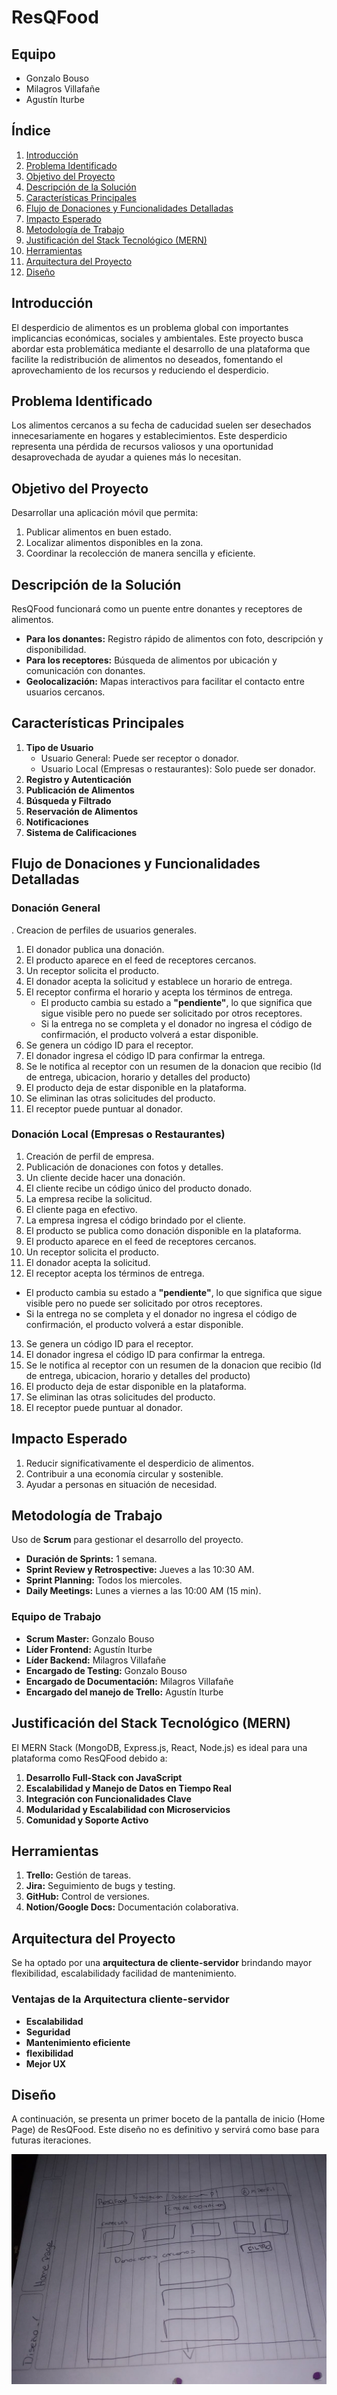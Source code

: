 # ResQFood

## Equipo
- Gonzalo Bouso
- Milagros Villafañe
- Agustín Iturbe

## Índice
1. [Introducción](#introducción)
2. [Problema Identificado](#problema-identificado)
3. [Objetivo del Proyecto](#objetivo-del-proyecto)
4. [Descripción de la Solución](#descripción-de-la-solución)
5. [Características Principales](#características-principales)
6. [Flujo de Donaciones y Funcionalidades Detalladas](#flujo-de-donaciones-y-funcionalidades-detalladas)
7. [Impacto Esperado](#impacto-esperado)
8. [Metodología de Trabajo](#metodología-de-trabajo)
9. [Justificación del Stack Tecnológico (MERN)](#justificación-del-stack-tecnológico-mern)
10. [Herramientas](#herramientas)
11. [Arquitectura del Proyecto](#arquitectura-del-proyecto)
12. [Diseño](#diseño)

## Introducción
El desperdicio de alimentos es un problema global con importantes implicancias económicas, sociales y ambientales. Este proyecto busca abordar esta problemática mediante el desarrollo de una plataforma que facilite la redistribución de alimentos no deseados, fomentando el aprovechamiento de los recursos y reduciendo el desperdicio.

## Problema Identificado
Los alimentos cercanos a su fecha de caducidad suelen ser desechados innecesariamente en hogares y establecimientos. Este desperdicio representa una pérdida de recursos valiosos y una oportunidad desaprovechada de ayudar a quienes más lo necesitan.

## Objetivo del Proyecto
Desarrollar una aplicación móvil que permita:
1. Publicar alimentos en buen estado.
2. Localizar alimentos disponibles en la zona.
3. Coordinar la recolección de manera sencilla y eficiente.

## Descripción de la Solución
ResQFood funcionará como un puente entre donantes y receptores de alimentos.
- **Para los donantes:** Registro rápido de alimentos con foto, descripción y disponibilidad.
- **Para los receptores:** Búsqueda de alimentos por ubicación y comunicación con donantes.
- **Geolocalización:** Mapas interactivos para facilitar el contacto entre usuarios cercanos.

## Características Principales
1. **Tipo de Usuario**  
   - Usuario General: Puede ser receptor o donador.
   - Usuario Local (Empresas o restaurantes): Solo puede ser donador.
2. **Registro y Autenticación**
3. **Publicación de Alimentos**
4. **Búsqueda y Filtrado**
5. **Reservación de Alimentos**
6. **Notificaciones**
7. **Sistema de Calificaciones**

## Flujo de Donaciones y Funcionalidades Detalladas
### Donación General
. Creacion de perfiles de usuarios generales.
1. El donador publica una donación.
2. El producto aparece en el feed de receptores cercanos.
3. Un receptor solicita el producto.
4. El donador acepta la solicitud y establece un horario de entrega.
5. El receptor confirma el horario y acepta los términos de entrega.
   - El producto cambia su estado a **"pendiente"**, lo que significa que sigue visible pero no puede ser solicitado por otros receptores.
   - Si la entrega no se completa y el donador no ingresa el código de confirmación, el producto volverá a estar disponible.
6. Se genera un código ID para el receptor.
7. El donador ingresa el código ID para confirmar la entrega.
8. Se le notifica al receptor con un resumen de la donacion que recibio (Id de entrega, ubicacion, horario y detalles del producto)
9. El producto deja de estar disponible en la plataforma.
10. Se eliminan las otras solicitudes del producto.
11. El receptor puede puntuar al donador.

### Donación Local (Empresas o Restaurantes)
1. Creación de perfil de empresa.
2. Publicación de donaciones con fotos y detalles.
3. Un cliente decide hacer una donación.
4. El cliente recibe un código único del producto donado.
5. La empresa recibe la solicitud.
6. El cliente paga en efectivo.
7. La empresa ingresa el código brindado por el cliente.
8. El producto se publica como donación disponible en la plataforma.
9. El producto aparece en el feed de receptores cercanos.
10. Un receptor solicita el producto.
11. El donador acepta la solicitud.
12. El receptor acepta los términos de entrega.
   - El producto cambia su estado a **"pendiente"**, lo que significa que sigue visible pero no puede ser solicitado por otros receptores.
   - Si la entrega no se completa y el donador no ingresa el código de confirmación, el producto volverá a estar disponible.
13. Se genera un código ID para el receptor.
14. El donador ingresa el código ID para confirmar la entrega.
15. Se le notifica al receptor con un resumen de la donacion que recibio (Id de entrega, ubicacion, horario y detalles del producto)
16. El producto deja de estar disponible en la plataforma.
17. Se eliminan las otras solicitudes del producto.
18. El receptor puede puntuar al donador.

## Impacto Esperado
1. Reducir significativamente el desperdicio de alimentos.
2. Contribuir a una economía circular y sostenible.
3. Ayudar a personas en situación de necesidad.

## Metodología de Trabajo
Uso de **Scrum** para gestionar el desarrollo del proyecto.
- **Duración de Sprints:** 1 semana.
- **Sprint Review y Retrospective:** Jueves a las 10:30 AM.
- **Sprint Planning:** Todos los miercoles.
- **Daily Meetings:** Lunes a viernes a las 10:00 AM (15 min).

### Equipo de Trabajo
- **Scrum Master:** Gonzalo Bouso
- **Líder Frontend:** Agustín Iturbe
- **Líder Backend:** Milagros Villafañe
- **Encargado de Testing:** Gonzalo Bouso
- **Encargado de Documentación:** Milagros Villafañe
- **Encargado del manejo de Trello:** Agustín Iturbe

## Justificación del Stack Tecnológico (MERN)
El MERN Stack (MongoDB, Express.js, React, Node.js) es ideal para una plataforma como ResQFood debido a:
1. **Desarrollo Full-Stack con JavaScript**
2. **Escalabilidad y Manejo de Datos en Tiempo Real**
3. **Integración con Funcionalidades Clave**
4. **Modularidad y Escalabilidad con Microservicios**
5. **Comunidad y Soporte Activo**

## Herramientas
1. **Trello:** Gestión de tareas.
2. **Jira:** Seguimiento de bugs y testing.
3. **GitHub:** Control de versiones.
4. **Notion/Google Docs:** Documentación colaborativa.

## Arquitectura del Proyecto
Se ha optado por una **arquitectura de cliente-servidor** brindando mayor flexibilidad, escalabilidady facilidad de mantenimiento.

### Ventajas de la Arquitectura cliente-servidor
- **Escalabilidad**
- **Seguridad**
- **Mantenimiento eficiente**
- **flexibilidad**
- **Mejor UX**

## Diseño
A continuación, se presenta un primer boceto de la pantalla de inicio (Home Page) de ResQFood. Este diseño no es definitivo y servirá como base para futuras iteraciones.

![Diseño Home Page](img/PrimerSketch.jpeg)